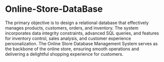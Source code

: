 # Online-Store-DataBase
The primary objective is to design a relational database that effectively manages products, customers, orders, and inventory. The system incorporates data integrity constraints, advanced SQL queries, and features for inventory control, sales analysis, and customer experience personalization. The Online Store Database Management System serves as the backbone of the online store, ensuring smooth operations and delivering a delightful shopping experience for customers.
